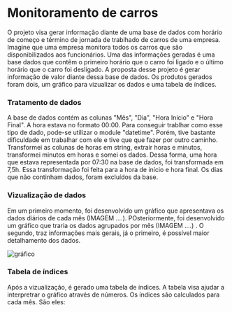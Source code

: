 # Monitoramento de carros

O projeto visa gerar informação diante de uma base de dados com horário de começo e término de jornada de trablhado de carros de uma empresa. 
Imagine que uma empresa monitora todos os carros que são disponibilizados aos funcionários. Uma das informações geradas é uma base dados que
contêm o primeiro horário que o carro foi ligado e o último horário que o carro foi desligado.
A proposta desse projeto é gerar informação de valor diante dessa base de dados. Os produtos gerados foram dois, um gráfico 
para vizualizar os dados e uma tabela de índices.

### Tratamento de dados
A base de dados contém as colunas "Mês", "Dia", "Hora Início" e "Hora Final".
A hora estava no formato 00:00. Para conseguir trablhar como esse tipo de dado, pode-se utilizar o module "datetime". Porém, tive bastante dificuldade em 
trabalhar com ele e tive que que fazer por outro caminho. Transformei as colunas de horas em string, extrair horas e minutos, transformei minutos em horas e somei
os dados. Dessa forma, uma hora que estava representada por 07:30 na base de dados, foi transformada em 7,5h. Essa transformação foi feita
para a hora de início e hora final. 
Os dias que não continham dados, foram excluídos da base.

### Vizualização de dados
Em um primeiro momento, foi desenvolvido um gráfico que apresentava os dados diários de cada mês (IMAGEM ....). POsteriormente, foi desenvolvido 
um gráfico que traria os dados agrupados por mês (IMAGEM ....) . O segundo, traz informações mais gerais, já o primeiro, é possível maior detalhamento
dos dados.

![gráfico](https://user-images.githubusercontent.com/51482960/81885833-9614a580-9571-11ea-979a-1e85c8602f99.png)

### Tabela de índices
Após a vizualização, é gerado uma tabela de índices. A tabela visa ajudar a interpretrar o gráfico através de números.
Os índices são calculados para cada mês. São eles: 
